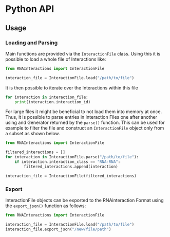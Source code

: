# Python API

## Usage

### Loading and Parsing

Main functions are provided via the `InteractionFile` class.
Using this it is possible to load a whole file of Interactions like:

```python
from RNAInteractions import InteractionFile

interaction_file = InteractionFile.load("/path/to/file")
```

It is then possible to iterate over the Interactions within this file

```python
for interaction in interaction_file:
    print(interaction.interaction_id)
```

For large files it might be beneficial to not load them into memory at once.
Thus, it is possible to parse entries in Interaction Files one after another using
and Generator returned by the `parse()` function.
This can be used  for example to filter the file and construct an `InteractionFile` object
only from a subset as shown below.

```python
from RNAInteractions import InteractionFile

filtered_interactions = []
for interaction in InteractionFile.parse("/path/to/file"):
    if interaction.interaction_class == "RNA-RNA":
        filtered_interactions.append(interaction)

interaction_file = InteractionFile(filtered_interactions)
```

### Export

InteractionFile objects can be exported to the RNAinteraction Format using the 
``export_json()`` function as follows:

```python
from RNAInteractions import InteractionFile

interaction_file = InteractionFile.load("/path/to/file")
interaction_file.export_json("/new/file/path")
```